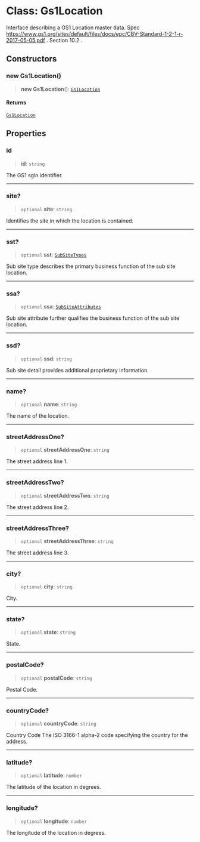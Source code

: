 # Class: Gs1Location

Interface describing a GS1 Location master data.
Spec https://www.gs1.org/sites/default/files/docs/epc/CBV-Standard-1-2-1-r-2017-05-05.pdf .
Section 10.2 .

## Constructors

### new Gs1Location()

> **new Gs1Location**(): [`Gs1Location`](Gs1Location.md)

#### Returns

[`Gs1Location`](Gs1Location.md)

## Properties

### id

> **id**: `string`

The GS1 sgln identifier.

***

### site?

> `optional` **site**: `string`

Identifies the site in which the location is contained.

***

### sst?

> `optional` **sst**: [`SubSiteTypes`](../type-aliases/SubSiteTypes.md)

Sub site type describes the primary business function of the sub site location.

***

### ssa?

> `optional` **ssa**: [`SubSiteAttributes`](../type-aliases/SubSiteAttributes.md)

Sub site attribute further qualifies the business function of the sub site location.

***

### ssd?

> `optional` **ssd**: `string`

Sub site detail provides additional proprietary information.

***

### name?

> `optional` **name**: `string`

The name of the location.

***

### streetAddressOne?

> `optional` **streetAddressOne**: `string`

The street address line 1.

***

### streetAddressTwo?

> `optional` **streetAddressTwo**: `string`

The street address line 2.

***

### streetAddressThree?

> `optional` **streetAddressThree**: `string`

The street address line 3.

***

### city?

> `optional` **city**: `string`

City.

***

### state?

> `optional` **state**: `string`

State.

***

### postalCode?

> `optional` **postalCode**: `string`

Postal Code.

***

### countryCode?

> `optional` **countryCode**: `string`

Country Code The ISO 3166-1 alpha-2 code specifying the country for the address.

***

### latitude?

> `optional` **latitude**: `number`

The latitude of the location in degrees.

***

### longitude?

> `optional` **longitude**: `number`

The longitude of the location in degrees.
